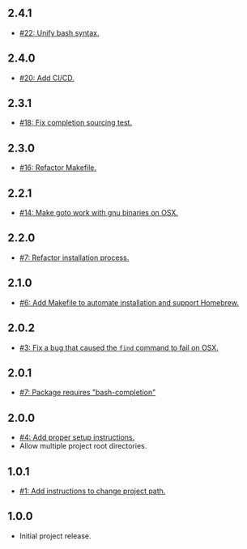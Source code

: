 ## 2.4.1
* [#22: Unify bash syntax.](https://github.com/haensl/goto/issues/22)

## 2.4.0
* [#20: Add CI/CD.](https://github.com/haensl/goto/issues/20)

## 2.3.1
* [#18: Fix completion sourcing test.](https://github.com/haensl/goto/issues/18)

## 2.3.0
* [#16: Refactor Makefile.](https://github.com/haensl/goto/issues/16)

## 2.2.1
* [#14: Make goto work with gnu binaries on OSX.](https://github.com/haensl/goto/issues/14)

## 2.2.0
* [#7: Refactor installation process.](https://github.com/haensl/goto/issues/12)

## 2.1.0
* [#6: Add Makefile to automate installation and support Homebrew.](https://github.com/haensl/goto/issues/6)

## 2.0.2
* [#3: Fix a bug that caused the `find` command to fail on OSX.](https://github.com/haensl/goto/issues/3)

## 2.0.1
* [#7: Package requires "bash-completion"](https://github.com/haensl/goto/issues/7)

## 2.0.0
* [#4: Add proper setup instructions.](https://github.com/haensl/goto/issues/4)
* Allow multiple project root directories.

## 1.0.1
* [#1: Add instructions to change project path.](https://github.com/haensl/goto/issues/1)

## 1.0.0
* Initial project release.
